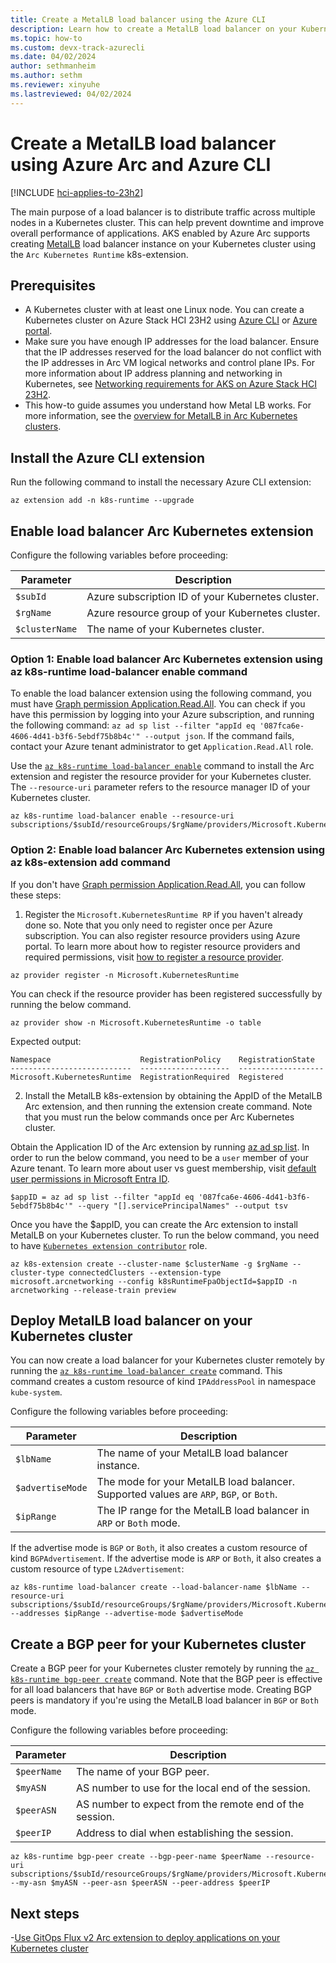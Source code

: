 ```yaml
---
title: Create a MetalLB load balancer using the Azure CLI
description: Learn how to create a MetalLB load balancer on your Kubernetes cluster using an Arc extension and Azure CLI.
ms.topic: how-to
ms.custom: devx-track-azurecli
ms.date: 04/02/2024
author: sethmanheim
ms.author: sethm
ms.reviewer: xinyuhe
ms.lastreviewed: 04/02/2024
---
```


# Create a MetalLB load balancer using Azure Arc and Azure CLI

[!INCLUDE [hci-applies-to-23h2](includes/hci-applies-to-23h2.md)]

The main purpose of a load balancer is to distribute traffic across multiple nodes in a Kubernetes cluster. This can help prevent downtime and improve overall performance of applications. AKS enabled by Azure Arc supports creating [MetalLB](https://metallb.universe.tf/) load balancer instance on your Kubernetes cluster using the `Arc Kubernetes Runtime` k8s-extension.

## Prerequisites

- A Kubernetes cluster with at least one Linux node. You can create a Kubernetes cluster on Azure Stack HCI 23H2 using [Azure CLI](aks-create-clusters-cli.md) or [Azure portal](aks-create-clusters-portal.md).
- Make sure you have enough IP addresses for the load balancer. Ensure that the IP addresses reserved for the load balancer do not conflict with the IP addresses in Arc VM logical networks and control plane IPs. For more information about IP address planning and networking in Kubernetes, see [Networking requirements for AKS on Azure Stack HCI 23H2](aks-hci-network-system-requirements.md).
- This how-to guide assumes you understand how Metal LB works. For more information, see the [overview for MetalLB in Arc Kubernetes clusters](load-balancer-overview.md).

## Install the Azure CLI extension

Run the following command to install the necessary Azure CLI extension:

```azurecli
az extension add -n k8s-runtime --upgrade
```

## Enable load balancer Arc Kubernetes extension

Configure the following variables before proceeding:

| Parameter                      | Description             | 
| ----------------------------- | ------------------------ |
| `$subId`    | Azure subscription ID of your Kubernetes cluster. |
| `$rgName` | Azure resource group of your Kubernetes cluster. |
| `$clusterName` | The name of your Kubernetes cluster. |

### Option 1: Enable load balancer Arc Kubernetes extension using az k8s-runtime load-balancer enable command

To enable the load balancer extension using the following command, you must have [Graph permission Application.Read.All](/graph/permissions-reference#applicationreadall). You can check if you have this permission by logging into your Azure subscription, and running the following command: `az ad sp list --filter "appId eq '087fca6e-4606-4d41-b3f6-5ebdf75b8b4c'" --output json`. If the command fails, contact your Azure tenant administrator to get `Application.Read.All` role.

Use the [`az k8s-runtime load-balancer enable`](/cli/azure/k8s-runtime/load-balancer#az-k8s-runtime-load-balancer-enable) command to install the Arc extension and register the resource provider for your Kubernetes cluster. The `--resource-uri` parameter refers to the resource manager ID of your Kubernetes cluster.

```azurecli
az k8s-runtime load-balancer enable --resource-uri subscriptions/$subId/resourceGroups/$rgName/providers/Microsoft.Kubernetes/connectedClusters/$clusterName
```

### Option 2: Enable load balancer Arc Kubernetes extension using az k8s-extension add command

If you don't have [Graph permission Application.Read.All](/graph/permissions-reference#applicationreadall), you can follow these steps:

1. Register the `Microsoft.KubernetesRuntime RP` if you haven't already done so. Note that you only need to register once per Azure subscription. You can also register resource providers using Azure portal. To learn more about how to register resource providers and required permissions, visit [how to register a resource provider](/azure/azure-resource-manager/management/resource-providers-and-types#register-resource-provider).

```azurecli
az provider register -n Microsoft.KubernetesRuntime
```

You can check if the resource provider has been registered successfully by running the below command.
```
az provider show -n Microsoft.KubernetesRuntime -o table
```

Expected output:
```output
Namespace                    RegistrationPolicy    RegistrationState
---------------------------  --------------------  -------------------
Microsoft.KubernetesRuntime  RegistrationRequired  Registered
```

2. Install the MetalLB k8s-extension by obtaining the AppID of the MetalLB Arc extension, and then running the extension create command. Note that you must run the below commands once per Arc Kubernetes cluster.

Obtain the Application ID of the Arc extension by running [az ad sp list](/cli/azure/ad/sp?view=azure-cli-latest#az-ad-sp-list). In order to run the below command, you need to be a `user` member of your Azure tenant. To learn more about user vs guest membership, visit [default user permissions in Microsoft Entra ID](/entra/fundamentals/users-default-permissions).

```azurecli
$appID = az ad sp list --filter "appId eq '087fca6e-4606-4d41-b3f6-5ebdf75b8b4c'" --query "[].servicePrincipalNames" --output tsv
```

Once you have the $appID, you can create the Arc extension to install MetalLB on your Kubernetes cluster. To run the below command, you need to have [`Kubernetes extension contributor`](/azure/role-based-access-control/built-in-roles/containers#kubernetes-extension-contributor) role.

```azurecli
az k8s-extension create --cluster-name $clusterName -g $rgName --cluster-type connectedClusters --extension-type microsoft.arcnetworking --config k8sRuntimeFpaObjectId=$appID -n arcnetworking --release-train preview
```

## Deploy MetalLB load balancer on your Kubernetes cluster

You can now create a load balancer for your Kubernetes cluster remotely by running the [`az k8s-runtime load-balancer create`](/cli/azure/k8s-runtime/load-balancer#az-k8s-runtime-load-balancer-create) command. This command creates a custom resource of kind `IPAddressPool` in namespace `kube-system`. 

Configure the following variables before proceeding:

| Parameter                      | Description             | 
| ----------------------------- | ------------------------ |
| `$lbName`    | The name of your MetalLB load balancer instance. |
| `$advertiseMode` | The mode for your MetalLB load balancer. Supported values are `ARP`, `BGP`, or `Both`. |
| `$ipRange` | The IP range for the MetalLB load balancer in `ARP` or `Both` mode. |

If the advertise mode is `BGP` or `Both`, it also creates a custom resource of kind `BGPAdvertisement`. If the advertise mode is `ARP` or `Both`, it also creates a custom resource of type `L2Advertisement`:

```azurecli
az k8s-runtime load-balancer create --load-balancer-name $lbName --resource-uri subscriptions/$subId/resourceGroups/$rgName/providers/Microsoft.Kubernetes/connectedClusters/$clusterName --addresses $ipRange --advertise-mode $advertiseMode
```

## Create a BGP peer for your Kubernetes cluster

Create a BGP peer for your Kubernetes cluster remotely by running the [`az k8s-runtime bgp-peer create`](/cli/azure/k8s-runtime/bgp-peer#az-k8s-runtime-bgp-peer-create) command. Note that the BGP peer is effective for all load balancers that have `BGP` or `Both` advertise mode. Creating BGP peers is mandatory if you're using the MetalLB load balancer in `BGP` or `Both` mode.

Configure the following variables before proceeding:

| Parameter                      | Description             | 
| ----------------------------- | ------------------------ |
| `$peerName` | The name of your BGP peer. |
| `$myASN` | AS number to use for the local end of the session. |
| `$peerASN` | AS number to expect from the remote end of the session. |
| `$peerIP` | Address to dial when establishing the session. |

```azurecli
az k8s-runtime bgp-peer create --bgp-peer-name $peerName --resource-uri subscriptions/$subId/resourceGroups/$rgName/providers/Microsoft.Kubernetes/connectedClusters/$clusterName --my-asn $myASN --peer-asn $peerASN --peer-address $peerIP
```

## Next steps

-[Use GitOps Flux v2 Arc extension to deploy applications on your Kubernetes cluster](/azure/azure-arc/kubernetes/monitor-gitops-flux-2)
